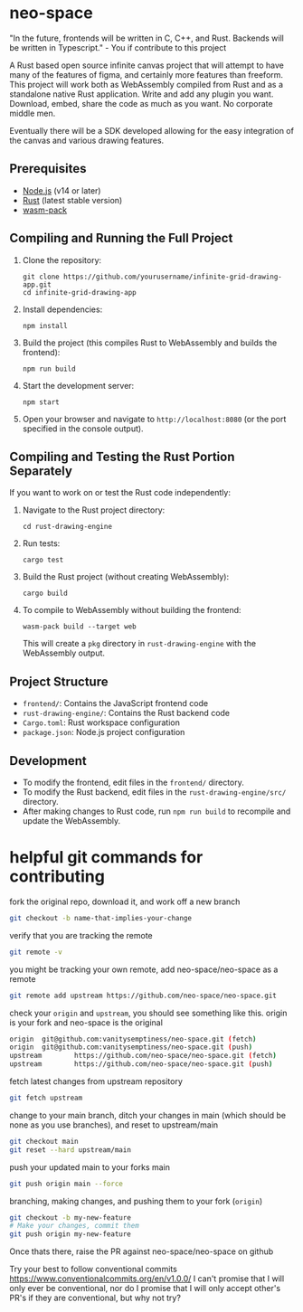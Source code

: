 # neo-space
"In the future, frontends will be written in C, C++, and Rust. Backends will be written in Typescript." - You if contribute to this project

A Rust based open source infinite canvas project that will attempt to have many of the features of figma, and certainly more features than freeform.
This project will work both as WebAssembly compiled from Rust and as a standalone native Rust application. Write and add any plugin you want.
Download, embed, share the code as much as you want. No corporate middle men. 

Eventually there will be a SDK developed allowing for the easy integration of the canvas and various drawing features. 

## Prerequisites

- [Node.js](https://nodejs.org/) (v14 or later)
- [Rust](https://www.rust-lang.org/tools/install) (latest stable version)
- [wasm-pack](https://rustwasm.github.io/wasm-pack/installer/)

## Compiling and Running the Full Project

1. Clone the repository:
   ```
   git clone https://github.com/yourusername/infinite-grid-drawing-app.git
   cd infinite-grid-drawing-app
   ```

2. Install dependencies:
   ```
   npm install
   ```

3. Build the project (this compiles Rust to WebAssembly and builds the frontend):
   ```
   npm run build
   ```

4. Start the development server:
   ```
   npm start
   ```

5. Open your browser and navigate to `http://localhost:8080` (or the port specified in the console output).

## Compiling and Testing the Rust Portion Separately

If you want to work on or test the Rust code independently:

1. Navigate to the Rust project directory:
   ```
   cd rust-drawing-engine
   ```

2. Run tests:
   ```
   cargo test
   ```

3. Build the Rust project (without creating WebAssembly):
   ```
   cargo build
   ```

4. To compile to WebAssembly without building the frontend:
   ```
   wasm-pack build --target web
   ```

   This will create a `pkg` directory in `rust-drawing-engine` with the WebAssembly output.

## Project Structure

- `frontend/`: Contains the JavaScript frontend code
- `rust-drawing-engine/`: Contains the Rust backend code
- `Cargo.toml`: Rust workspace configuration
- `package.json`: Node.js project configuration

## Development

- To modify the frontend, edit files in the `frontend/` directory.
- To modify the Rust backend, edit files in the `rust-drawing-engine/src/` directory.
- After making changes to Rust code, run `npm run build` to recompile and update the WebAssembly.

# helpful git commands for contributing
fork the original repo, download it, and work off a new branch
```bash
git checkout -b name-that-implies-your-change
```
verify that you are tracking the remote
```bash
git remote -v
```
you might be tracking your own remote, add neo-space/neo-space as a remote
```bash
git remote add upstream https://github.com/neo-space/neo-space.git
```
check your `origin` and `upstream`, you should see something like this.
origin is your fork and neo-space is the original
```bash
origin  git@github.com:vanitysemptiness/neo-space.git (fetch)
origin  git@github.com:vanitysemptiness/neo-space.git (push)
upstream        https://github.com/neo-space/neo-space.git (fetch)
upstream        https://github.com/neo-space/neo-space.git (push)
```

fetch latest changes from upstream repository
```bash
git fetch upstream
```
change to your main branch, ditch your changes in main (which should be none as you use branches), and reset to upstream/main
```bash
git checkout main
git reset --hard upstream/main
```
push your updated main to your forks main 
```bash
git push origin main --force
```
branching, making changes, and pushing them to your fork (`origin`)
```bash
git checkout -b my-new-feature
# Make your changes, commit them
git push origin my-new-feature
```
Once thats there, raise the PR against neo-space/neo-space on github

Try your best to follow conventional commits https://www.conventionalcommits.org/en/v1.0.0/
I can't promise that I will only ever be conventional, nor do I promise that I will only accept other's PR's if they are conventional,
but why not try?